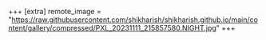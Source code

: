 +++
[extra]
remote_image = "https://raw.githubusercontent.com/shikharish/shikharish.github.io/main/content/gallery/compressed/PXL_20231111_215857580.NIGHT.jpg"
+++
